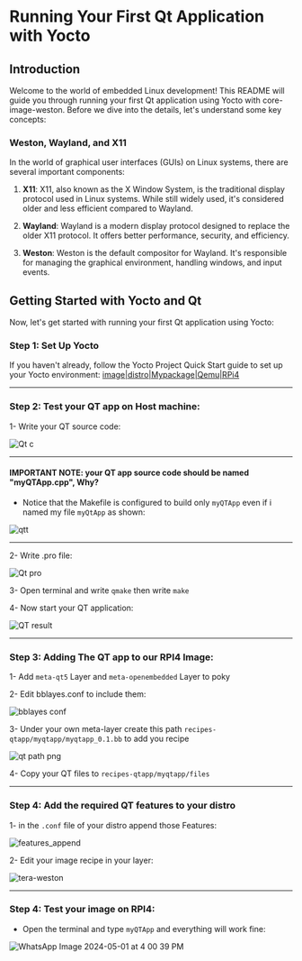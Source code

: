 # Running Your First Qt Application with Yocto

## Introduction
Welcome to the world of embedded Linux development! This README will guide you through running your first Qt application using Yocto with core-image-weston. Before we dive into the details, let's understand some key concepts:

### Weston, Wayland, and X11
In the world of graphical user interfaces (GUIs) on Linux systems, there are several important components:

1. **X11**: X11, also known as the X Window System, is the traditional display protocol used in Linux systems. While still widely used, it's considered older and less efficient compared to Wayland.

2. **Wayland**: Wayland is a modern display protocol designed to replace the older X11 protocol. It offers better performance, security, and efficiency.
  
3. **Weston**: Weston is the default compositor for Wayland. It's responsible for managing the graphical environment, handling windows, and input events.


## Getting Started with Yocto and Qt
Now, let's get started with running your first Qt application using Yocto:

### Step 1: Set Up Yocto
If you haven't already, follow the Yocto Project Quick Start guide to set up your Yocto environment:
[image|distro|Mypackage|Qemu|RPi4](https://github.com/mgtera200/YOCTO/tree/main/04-%20tera-image%20%7C%20tera%20distro%20%7C%20My%20package%20%20%7C%20Qemu%20%7C%20RPi4)

---

### Step 2: Test your QT app on Host machine:
1- Write your QT source code:


![Qt c](https://github.com/mgtera200/Qt-Application-with-Yocto/assets/127119775/bc021c18-5ada-4263-b709-32c226af0141)


---

#### IMPORTANT NOTE: your QT app source code should be named "myQTApp.cpp", Why?

- Notice that the Makefile is configured to build only `myQTApp` even if i named my file `myQtApp` as shown:


![qtt](https://github.com/mgtera200/Qt-Application-with-Yocto/assets/127119775/ebd931a1-d8d9-4298-98e2-be828c8ffff3)

---

2- Write .pro file:


![Qt pro](https://github.com/mgtera200/Qt-Application-with-Yocto/assets/127119775/52a256cc-912f-45b5-ba27-247c12a35f64)



3- Open terminal and write `qmake` then write `make`


4- Now start your QT application:


![QT result](https://github.com/mgtera200/Qt-Application-with-Yocto/assets/127119775/791cb650-151a-4279-9704-bff8c45644b4)


---

### Step 3: Adding The QT app to our RPI4 Image:



1- Add `meta-qt5` Layer and `meta-openembedded` Layer to poky

2- Edit bblayes.conf to include them:


![bblayes conf](https://github.com/mgtera200/Qt-Application-with-Yocto/assets/127119775/1c67ff07-eb0b-4cd0-885a-a222882d0c54)






3- Under your own meta-layer create this path `recipes-qtapp/myqtapp/myqtapp_0.1.bb` to add you recipe


![qt path png](https://github.com/mgtera200/Qt-Application-with-Yocto/assets/127119775/c5ef5eb0-f2b5-4dee-a020-d87df973711f)



4- Copy your QT files to `recipes-qtapp/myqtapp/files`

---

### Step 4: Add the required QT features to your distro

1- in the `.conf` file of your distro append those Features:


![features_append](https://github.com/mgtera200/Qt-Application-with-Yocto/assets/127119775/0ef4fd8a-442e-44b7-ab49-019053a5f2d0)


2- Edit your image recipe in your layer:


![tera-weston](https://github.com/mgtera200/Qt-Application-with-Yocto/assets/127119775/4d7e9632-bf06-4ff6-882d-96980ade0bdf)

---

### Step 4: Test your image on RPI4:

- Open the terminal and type `myQTApp` and everything will work fine:


![WhatsApp Image 2024-05-01 at 4 00 39 PM](https://github.com/mgtera200/Qt-Application-with-Yocto/assets/127119775/ad89ac73-5ad8-4af4-ac67-a6c165596e38)
